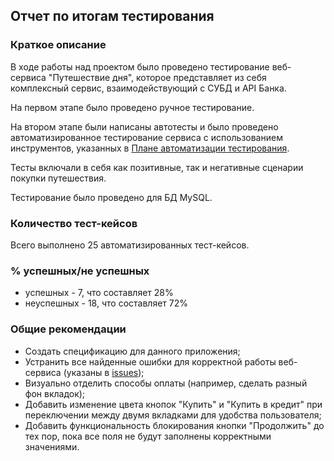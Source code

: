 ## Отчет по итогам тестирования
### Краткое описание
В ходе работы над проектом было проведено тестирование веб-сервиса "Путешествие дня", которое представляет из себя комплексный сервис, взаимодействующий с СУБД и API Банка.

На первом этапе было проведено ручное тестирование.

На втором этапе были написаны автотесты и было проведено автоматизированное тестирование сервиса с использованием инструментов, указанных в [Плане автоматизации тестирования](https://github.com/irikras/CourseProject/blob/master/docs/Plan.md).

Тесты включали в себя как позитивные, так и негативные сценарии покупки путешествия. 

Тестирование было проведено для БД MySQL.

### Количество тест-кейсов 
Всего выполнено 25 автоматизированных тест-кейсов.

### % успешных/не успешных
* успешных - 7, что составляет 28%
* неуспешных - 18, что составляет 72%

### Общие рекомендации
* Создать спецификацию для данного приложения;
* Устранить все найденные ошибки для корректной работы веб-сервиса (указаны в [issues](https://github.com/irikras/CourseProject/issues));
* Визуально отделить способы оплаты (например, сделать разный фон вкладок);
* Добавить изменение цвета кнопок "Купить" и "Купить в кредит" при переключении между двумя вкладками для удобства пользователя;
* Добавить функциональность блокирования кнопки "Продолжить" до тех пор, пока все поля не будут заполнены корректными значениями.

